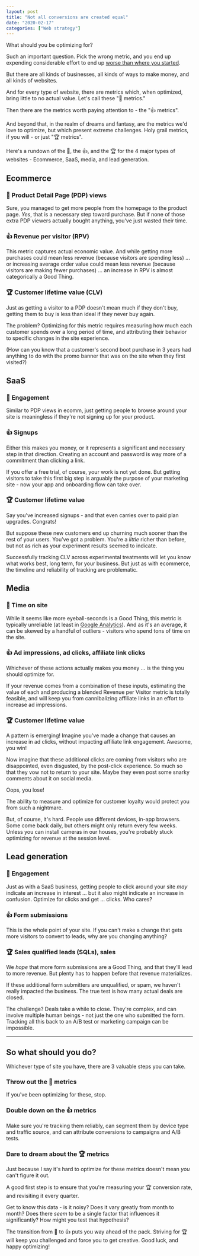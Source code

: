 ```yaml
---
layout: post
title: "Not all conversions are created equal"
date: "2020-02-17"
categories: ["Web strategy"]
---
```


What should you be optimizing for?

Such an important question. Pick the wrong metric, and you end up expending considerable effort to end up [worse than where you started](https://briandavidhall.com/optimizing-for-dead-snakes/).

But there are all kinds of businesses, all kinds of ways to make money, and all kinds of websites.

And for every type of website, there are metrics which, when optimized, bring little to no actual value. Let's call these "💩 metrics."

Then there are the metrics worth paying attention to - the "👍 metrics".

And beyond that, in the realm of dreams and fantasy, are the metrics we'd love to optimize, but which present extreme challenges. Holy grail metrics, if you will - or just "🏆 metrics".

Here's a rundown of the 💩, the 👍, and the 🏆 for the 4 major types of websites - Ecommerce, SaaS, media, and lead generation.

## Ecommerce

### 💩 Product Detail Page (PDP) views

Sure, you managed to get more people from the homepage to the product page. _Yes_, that is a necessary step toward purchase. But if none of those extra PDP viewers actually bought anything, you've just wasted their time.

### 👍 Revenue per visitor (RPV)

This metric captures actual economic value. And while getting more purchases could mean less revenue (because visitors are spending less) ... or increasing average order value could mean less revenue (because visitors are making fewer purchases) ... an increase in RPV is almost categorically a Good Thing.

### 🏆 Customer lifetime value (CLV)

Just as getting a visitor to a PDP doesn't mean much if they don't buy, getting them to buy is less than ideal if they never buy again.

The problem? Optimizing for this metric requires measuring how much each customer spends over a long period of time, and attributing their behavior to specific changes in the site experience.

(How can you know that a customer's second boot purchase in 3 years had anything to do with the promo banner that was on the site when they first visited?)

## SaaS

### 💩 Engagement

Similar to PDP views in ecomm, just getting people to browse around your site is meaningless if they're not signing up for your product.

### 👍 Signups

Either this makes you money, or it represents a significant and necessary step in that direction. Creating an account and password is way more of a commitment than clicking a link.

If you offer a free trial, of course, your work is not yet done. But getting visitors to take this first big step is arguably the purpose of your marketing site - now your app and onboarding flow can take over.

### 🏆 Customer lifetime value

Say you've increased signups - and that even carries over to paid plan upgrades. Congrats!

But suppose these new customers end up churning much sooner than the rest of your users. You've got a problem. You're a _little_ richer than before, but not as rich as your experiment results seemed to indicate.

Successfully tracking CLV across experimental treatments will let you know what works best, long term, for your business. But just as with ecommerce, the timeline and reliability of tracking are problematic.

## Media

### 💩 Time on site

While it seems like more eyeball-seconds is a Good Thing, this metric is typically unreliable (at least in [Google Analytics](https://help.analyticsedge.com/article/misunderstood-metrics-time-on-page-session-duration/)). And as it's an average, it can be skewed by a handful of outliers - visitors who spend tons of time on the site.

### 👍 Ad impressions, ad clicks, affiliate link clicks

Whichever of these actions actually makes you money ... is the thing you should optimize for.

If your revenue comes from a combination of these inputs, estimating the value of each and producing a blended Revenue per Visitor metric is totally feasible, and will keep you from cannibalizing affiliate links in an effort to increase ad impressions.

### 🏆 Customer lifetime value

A pattern is emerging! Imagine you've made a change that causes an increase in ad clicks, without impacting affiliate link engagement. Awesome, you win!

Now imagine that these additional clicks are coming from visitors who are disappointed, even disgusted, by the post-click experience. So much so that they vow not to return to your site. Maybe they even post some snarky comments about it on social media.

Oops, you lose!

The ability to measure and optimize for customer loyalty would protect you from such a nightmare.

But, of course, it's hard. People use different devices, in-app browsers. Some come back daily, but others might only return every few weeks. Unless you can install cameras in our houses, you're probably stuck optimizing for revenue at the session level.

## Lead generation

### 💩 Engagement

Just as with a SaaS business, getting people to click around your site _may_ indicate an increase in interest ... but it also might indicate an increase in confusion. Optimize for clicks and get ... clicks. Who cares?

### 👍 Form submissions

This is the whole point of your site. If you can't make a change that gets more visitors to convert to leads, why are you changing anything?

### 🏆 Sales qualified leads (SQLs), sales

We _hope_ that more form submissions are a Good Thing, and that they'll lead to more revenue. But plenty has to happen before that revenue materializes.

If these additional form submitters are unqualified, or spam, we haven't really impacted the business. The true test is how many actual deals are closed.

The challenge? Deals take a while to close. They're complex, and can involve multiple human beings - not just the one who submitted the form. Tracking all this back to an A/B test or marketing campaign can be impossible.

* * *

## So what should you do?

Whichever type of site you have, there are 3 valuable steps you can take.

### Throw out the 💩 metrics

If you've been optimizing for these, stop.

### Double down on the 👍 metrics

Make sure you're tracking them reliably, can segment them by device type and traffic source, and can attribute conversions to campaigns and A/B tests.

### Dare to dream about the 🏆 metrics

Just because I say it's hard to optimize for these metrics doesn't mean _you_ can't figure it out.

A good first step is to ensure that you're measuring your 🏆 conversion rate, and revisiting it every quarter.

Get to know this data - is it noisy? Does it vary greatly from month to month? Does there _seem_ to be a single factor that influences it significantly? How might you test that hypothesis?

The transition from 💩 to 👍 puts you way ahead of the pack. Striving for 🏆 will keep you challenged and force you to get creative. Good luck, and happy optimizing!
